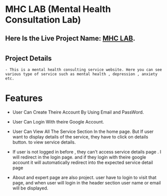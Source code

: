 # MHC LAB (Mental Health Consultation Lab)

## Here Is the Live Project Name: [MHC LAB](https://mhc-lab.web.app/).

#

## Project Details

    - This is a mental health consulting service website. Here you can see various type of service such as mental health , depression , anxiety etc.

# Features

-   User Can Create Theire Account By Using Email and PassWord.

-   User Can Login With theire Google Account.

-   User Can View All The Service Section In the home page. But If user want to display details of the service, they have to click on details button. to view service details.

-   If user is not logged in before , they can't access service details page . I will redirect in the login page. and if they login with theire google account it will automatically redirect into the expected service detail page

-   About and expert page are also project. user have to login to visit that page, and when user will login in the header section user name or email will be displayed.
